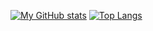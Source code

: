 [![My GitHub stats](https://github-readme-stats.vercel.app/api?username=Parumezan&theme=radical)](https://github.com/anuraghazra/github-readme-stats)
[![Top Langs](https://github-readme-stats.vercel.app/api/top-langs/?username=Parumezan&layout=compact&theme=radical)](https://github.com/anuraghazra/github-readme-stats)
